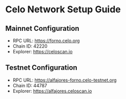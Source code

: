 # Celo Network Setup Guide

## Mainnet Configuration
- RPC URL: https://forno.celo.org
- Chain ID: 42220
- Explorer: https://celoscan.io

## Testnet Configuration  
- RPC URL: https://alfajores-forno.celo-testnet.org
- Chain ID: 44787
- Explorer: https://alfajores.celoscan.io
